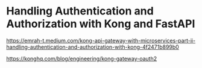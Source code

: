 # Handling Authentication and Authorization with Kong and FastAPI

https://emrah-t.medium.com/kong-api-gateway-with-microservices-part-ii-handling-authentication-and-authorization-with-kong-4f2471b899b0

https://konghq.com/blog/engineering/kong-gateway-oauth2